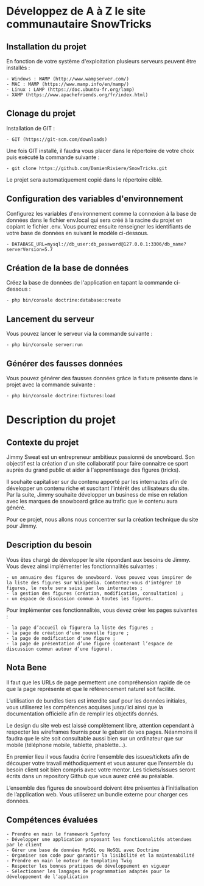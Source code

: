 # Développez de A à Z le site communautaire SnowTricks

## Installation du projet

En fonction de votre système d'exploitation plusieurs serveurs peuvent être installés :
    
    - Windows : WAMP (http://www.wampserver.com/)
    - MAC : MAMP (https://www.mamp.info/en/mamp/)
    - Linux : LAMP (https://doc.ubuntu-fr.org/lamp)
    - XAMP (https://www.apachefriends.org/fr/index.html)
    
## Clonage du projet

Installation de GIT : 

    - GIT (https://git-scm.com/downloads) 
    
Une fois GIT installé, il faudra vous placer dans le répertoire de votre choix puis exécuté la commande suivante :

    - git clone https://github.com/DamienRiviere/SnowTricks.git
    
Le projet sera automatiquement copié dans le répertoire ciblé.

## Configuration des variables d'environnement

Configurez les variables d'environnement comme la connexion à la base de données dans le fichier env.local qui sera créé à la racine du projet en copiant le fichier .env. 
Vous pourrez ensuite renseigner les identifiants de votre base de données en suivant le modèle ci-dessous.

    - DATABASE_URL=mysql://db_user:db_password@127.0.0.1:3306/db_name?serverVersion=5.7
    
## Création de la base de données

Créez la base de données de l'application en tapant la commande ci-dessous : 

    - php bin/console doctrine:database:create
    
## Lancement du serveur

Vous pouvez lancer le serveur via la commande suivante : 

    - php bin/console server:run

## Générer des fausses données 

Vous pouvez générer des fausses données grâce la fixture présente dans le projet avec la commande suivante :

    - php bin/console doctrine:fixtures:load
    
# Description du projet
     
## Contexte du projet

Jimmy Sweat est un entrepreneur ambitieux passionné de snowboard. Son objectif est la création d'un site collaboratif pour faire connaitre ce sport auprès du grand public et aider à l'apprentissage des figures (tricks).

Il souhaite capitaliser sur du contenu apporté par les internautes afin de développer un contenu riche et suscitant l’intérêt des utilisateurs du site. Par la suite, Jimmy souhaite développer un business de mise en relation avec les marques de snowboard grâce au trafic que le contenu aura généré.

Pour ce projet, nous allons nous concentrer sur la création technique du site pour Jimmy.

## Description du besoin
Vous êtes chargé de développer le site répondant aux besoins de Jimmy. Vous devez ainsi implémenter les fonctionnalités suivantes : 

    - un annuaire des figures de snowboard. Vous pouvez vous inspirer de la liste des figures sur Wikipédia. Contentez-vous d'intégrer 10 figures, le reste sera saisi par les internautes ;
    - la gestion des figures (création, modification, consultation) ;
    - un espace de discussion commun à toutes les figures.
  
Pour implémenter ces fonctionnalités, vous devez créer les pages suivantes :

    - la page d’accueil où figurera la liste des figures ; 
    - la page de création d'une nouvelle figure ;
    - la page de modification d'une figure ;
    - la page de présentation d’une figure (contenant l’espace de discussion commun autour d’une figure).

## Nota Bene

Il faut que les URLs de page permettent une compréhension rapide de ce que la page représente et que le référencement naturel soit facilité.

L’utilisation de bundles tiers est interdite sauf pour les données initiales, vous utiliserez les compétences acquises jusqu’ici ainsi que la documentation officielle afin de remplir les objectifs donnés.

Le design du site web est laissé complètement libre, attention cependant à respecter les wireframes fournis pour le gabarit de vos pages. Néanmoins il faudra que le site soit consultable aussi bien sur un ordinateur que sur mobile (téléphone mobile, tablette, phablette…).

En premier lieu il vous faudra écrire l’ensemble des issues/tickets afin de découper votre travail méthodiquement et vous assurer que l’ensemble du besoin client soit bien compris avec votre mentor. Les tickets/issues seront écrits dans un repository Github que vous aurez créé au préalable.

L’ensemble des figures de snowboard doivent être présentes à l’initialisation de l’application web. Vous utiliserez un bundle externe pour charger ces données. 

## Compétences évaluées

    - Prendre en main le framework Symfony
    - Développer une application proposant les fonctionnalités attendues par le client
    - Gérer une base de données MySQL ou NoSQL avec Doctrine
    - Organiser son code pour garantir la lisibilité et la maintenabilité
    - Prendre en main le moteur de templating Twig
    - Respecter les bonnes pratiques de développement en vigueur
    - Sélectionner les langages de programmation adaptés pour le développement de l’application
